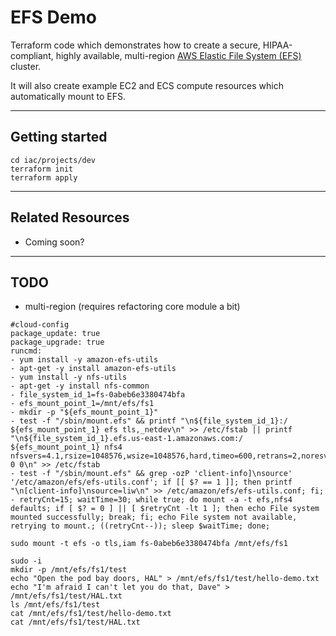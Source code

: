 # EFS Demo

Terraform code which demonstrates how to create a secure, HIPAA-compliant, highly available, multi-region [AWS Elastic File System (EFS)](https://docs.aws.amazon.com/efs/latest/ug/getting-started.html) cluster.

It will also create example EC2 and ECS compute resources which automatically mount to EFS.

---

## Getting started

```
cd iac/projects/dev
terraform init
terraform apply
```

---

## Related Resources

- Coming soon?

---

## TODO

- multi-region (requires refactoring core module a bit)

```
#cloud-config
package_update: true
package_upgrade: true
runcmd:
- yum install -y amazon-efs-utils
- apt-get -y install amazon-efs-utils
- yum install -y nfs-utils
- apt-get -y install nfs-common
- file_system_id_1=fs-0abeb6e3380474bfa
- efs_mount_point_1=/mnt/efs/fs1
- mkdir -p "${efs_mount_point_1}"
- test -f "/sbin/mount.efs" && printf "\n${file_system_id_1}:/ ${efs_mount_point_1} efs tls,_netdev\n" >> /etc/fstab || printf "\n${file_system_id_1}.efs.us-east-1.amazonaws.com:/ ${efs_mount_point_1} nfs4 nfsvers=4.1,rsize=1048576,wsize=1048576,hard,timeo=600,retrans=2,noresvport,_netdev 0 0\n" >> /etc/fstab
- test -f "/sbin/mount.efs" && grep -ozP 'client-info]\nsource' '/etc/amazon/efs/efs-utils.conf'; if [[ $? == 1 ]]; then printf "\n[client-info]\nsource=liw\n" >> /etc/amazon/efs/efs-utils.conf; fi;
- retryCnt=15; waitTime=30; while true; do mount -a -t efs,nfs4 defaults; if [ $? = 0 ] || [ $retryCnt -lt 1 ]; then echo File system mounted successfully; break; fi; echo File system not available, retrying to mount.; ((retryCnt--)); sleep $waitTime; done;
```

```
sudo mount -t efs -o tls,iam fs-0abeb6e3380474bfa /mnt/efs/fs1
```

```
sudo -i
mkdir -p /mnt/efs/fs1/test
echo "Open the pod bay doors, HAL" > /mnt/efs/fs1/test/hello-demo.txt
echo "I'm afraid I can't let you do that, Dave" > /mnt/efs/fs1/test/HAL.txt
ls /mnt/efs/fs1/test
cat /mnt/efs/fs1/test/hello-demo.txt
cat /mnt/efs/fs1/test/HAL.txt
```
